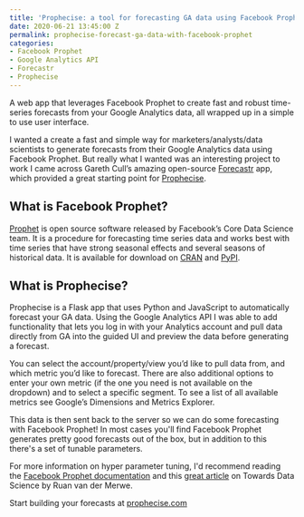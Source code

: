 ```yaml
---
title: 'Prophecise: a tool for forecasting GA data using Facebook Prophet'
date: 2020-06-21 13:45:00 Z
permalink: prophecise-forecast-ga-data-with-facebook-prophet
categories:
- Facebook Prophet
- Google Analytics API
- Forecastr
- Prophecise
---
```


A web app that leverages Facebook Prophet to create fast and robust time-series forecasts from your Google Analytics data, all wrapped up in a simple to use user interface.

<amp-img src="/assets/images/screely-1592742794169.png" width="929" height="510" layout="responsive"></amp-img>

I wanted a create a fast and simple way for marketers/analysts/data scientists to generate forecasts from their Google Analytics data using Facebook Prophet. But really what I wanted was an interesting project to work I came across Gareth Cull’s amazing open-source [Forecastr](https://github.com/garethcull/forecastr) app, which provided a great starting point for [Prophecise](https://prophecise.com).

## What is Facebook Prophet?

[Prophet](https://facebook.github.io/prophet/) is open source software released by Facebook’s Core Data Science team. It is a procedure for forecasting time series data and works best with time series that have strong seasonal effects and several seasons of historical data. It is available for download on [CRAN](https://cran.r-project.org/package=prophet) and [PyPI](https://pypi.python.org/pypi/fbprophet/).

## What is Prophecise?

Prophecise is a Flask app that uses Python and JavaScript to automatically forecast your GA data. Using the Google Analytics API I was able to add functionality that lets you log in with your Analytics account and pull data directly from GA into the guided UI and preview the data before generating a forecast.

<amp-img src="/assets/images/prophecise-ga-data.jpg" width="963" height="608" layout="responsive"></amp-img>

You can select the account/property/view you’d like to pull data from, and which metric you’d like to forecast. There are also additional options to enter your own metric (if the one you need is not available on the dropdown) and to select a specific segment. To see a list of all available metrics see Google’s Dimensions and Metrics Explorer.

This data is then sent back to the server so we can do some forecasting with Facebook Prophet! In most cases you'll find Facebook Prophet generates pretty good forecasts out of the box, but in addition to this there's a set of tunable parameters.

<amp-img src="/assets/images/prophecise-tunable.jpg" width="896" height="481" layout="responsive"></amp-img>

For more information on hyper parameter tuning, I'd recommend reading the [Facebook Prophet documentation](https://facebook.github.io/prophet/) and this [great article](https://towardsdatascience.com/implementing-facebook-prophet-efficiently-c241305405a3) on Towards Data Science by Ruan van der Merwe.

Start building your forecasts at [prophecise.com](https://prophecise.com)

